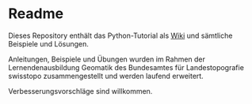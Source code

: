 # Readme

Dieses Repository enthält das Python-Tutorial als [Wiki](https://github.com/eraymann/py-tutorial/wiki) und sämtliche Beispiele und Lösungen.  

Anleitungen, Beispiele und Übungen wurden im Rahmen der Lernendenausbildung Geomatik des Bundesamtes für Landestopografie swisstopo zusammengestellt und werden laufend erweitert.

Verbesserungsvorschläge sind willkommen.
